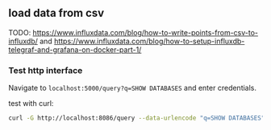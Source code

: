## load data from csv
TODO: https://www.influxdata.com/blog/how-to-write-points-from-csv-to-influxdb/
and https://www.influxdata.com/blog/how-to-setup-influxdb-telegraf-and-grafana-on-docker-part-1/


### Test http interface
Navigate to `localhost:5000/query?q=SHOW DATABASES` and enter credentials.


test with curl:
```bash
curl -G http://localhost:8086/query --data-urlencode "q=SHOW DATABASES" -u "influx_user:influx_user_pw"
```
